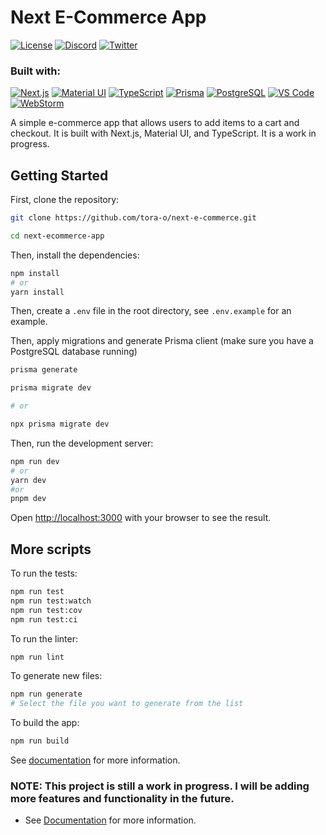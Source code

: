 # Next E-Commerce App
[![License](https://img.shields.io/badge/License-MIT-green)](https://opensource.org/licenses/MIT)
[![Discord](https://img.shields.io/badge/Discord-5865F2?logo=discord&logoColor=white)](https://discordapp.com/users/738982726392217611)
[![Twitter](https://img.shields.io/badge/Twitter-1DA1F2?logo=twitter&logoColor=white&style=flat)](https://twitter.com/notlaww_)

### Built with:
[![Next.js](https://img.shields.io/badge/next.js-000000?style=for-the-badge&logo=nextdotjs&logoColor=white)](https://nextjs.org/)
[![Material UI](https://img.shields.io/badge/Material%20UI-0081CB?style=for-the-badge&logo=material-ui&logoColor=white)](https://material-ui.com/)
[![TypeScript](https://img.shields.io/badge/TypeScript-007ACC?style=for-the-badge&logo=typescript&logoColor=white)](https://www.typescriptlang.org/)
[![Prisma](https://img.shields.io/badge/Prisma-2D3748?style=for-the-badge&logo=prisma&logoColor=white)](https://www.prisma.io/)
[![PostgreSQL](https://img.shields.io/badge/PostgreSQL-316192?style=for-the-badge&logo=postgresql&logoColor=white)](https://www.postgresql.org/)
[![VS Code](https://img.shields.io/badge/VSCode-0078D4?style=for-the-badge&logo=visual%20studio%20code&logoColor=white)](https://code.visualstudio.com/)
[![WebStorm](https://img.shields.io/badge/WebStorm-000000?style=for-the-badge&logo=webstorm&logoColor=white)](https://www.jetbrains.com/webstorm/)

A simple e-commerce app that allows users to add items to a cart and checkout. It is built with Next.js, Material UI, and TypeScript. It is a work in progress.

## Getting Started

First, clone the repository:
```bash
git clone https://github.com/tora-o/next-e-commerce.git

cd next-ecommerce-app
```

Then, install the dependencies:
```bash
npm install
# or
yarn install
```

Then, create a `.env` file in the root directory, see `.env.example` for an example.

Then, apply migrations and generate Prisma client (make sure you have a PostgreSQL database running)
```bash
prisma generate

prisma migrate dev

# or

npx prisma migrate dev
```

Then, run the development server:
```bash
npm run dev
# or
yarn dev
#or
pnpm dev
```
Open [http://localhost:3000](http://localhost:3000) with your browser to see the result.

## More scripts
To run the tests:
```bash
npm run test
npm run test:watch
npm run test:cov
npm run test:ci
```

To run the linter:
```bash
npm run lint
```

To generate new files:
```bash
npm run generate
# Select the file you want to generate from the list
```

To build the app:
```bash
npm run build
```

See [documentation](./docs/README.md) for more information.

### NOTE: This project is still a work in progress. I will be adding more features and functionality in the future.
- See [Documentation](./docs/README.md) for more information.


